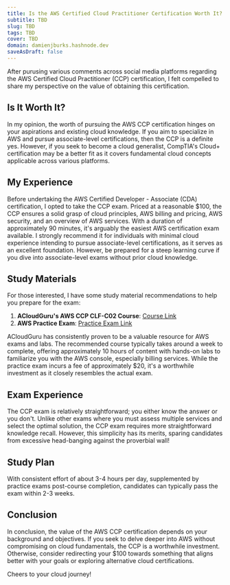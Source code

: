 ```yaml
---
title: Is the AWS Certified Cloud Practitioner Certification Worth It?
subtitle: TBD
slug: TBD
tags: TBD
cover: TBD
domain: damienjburks.hashnode.dev
saveAsDraft: false
---
```


After purusing various comments across social media platforms regarding the AWS Certified Cloud Practitioner (CCP) certification, I felt compelled to share my perspective on the value of obtaining this certification.

## Is It Worth It?

In my opinion, the worth of pursuing the AWS CCP certification hinges on your aspirations and existing cloud knowledge. If you aim to specialize in AWS and pursue associate-level certifications, then the CCP is a definite yes. However, if you seek to become a cloud generalist, CompTIA's Cloud+ certification may be a better fit as it covers fundamental cloud concepts applicable across various platforms.

## My Experience

Before undertaking the AWS Certified Developer - Associate (CDA) certification, I opted to take the CCP exam. Priced at a reasonable $100, the CCP ensures a solid grasp of cloud principles, AWS billing and pricing, AWS security, and an overview of AWS services. With a duration of approximately 90 minutes, it's arguably the easiest AWS certification exam available. I strongly recommend it for individuals with minimal cloud experience intending to pursue associate-level certifications, as it serves as an excellent foundation. However, be prepared for a steep learning curve if you dive into associate-level exams without prior cloud knowledge.

## Study Materials

For those interested, I have some study material recommendations to help you prepare for the exam:

1. **ACloudGuru's AWS CCP CLF-C02 Course**: [Course Link](https://www.pluralsight.com/cloud-guru/courses/aws-certified-cloud-practitioner-clf-c02)
2. **AWS Practice Exam**: [Practice Exam Link](https://www.aws.training/certification)

ACloudGuru has consistently proven to be a valuable resource for AWS exams and labs. The recommended course typically takes around a week to complete, offering approximately 10 hours of content with hands-on labs to familiarize you with the AWS console, especially billing services. While the practice exam incurs a fee of approximately $20, it's a worthwhile investment as it closely resembles the actual exam.

## Exam Experience

The CCP exam is relatively straightforward; you either know the answer or you don't. Unlike other exams where you must assess multiple services and select the optimal solution, the CCP exam requires more straightforward knowledge recall. However, this simplicity has its merits, sparing candidates from excessive head-banging against the proverbial wall!

## Study Plan

With consistent effort of about 3-4 hours per day, supplemented by practice exams post-course completion, candidates can typically pass the exam within 2-3 weeks.

## Conclusion

In conclusion, the value of the AWS CCP certification depends on your background and objectives. If you seek to delve deeper into AWS without compromising on cloud fundamentals, the CCP is a worthwhile investment. Otherwise, consider redirecting your $100 towards something that aligns better with your goals or exploring alternative cloud certifications.

Cheers to your cloud journey!
